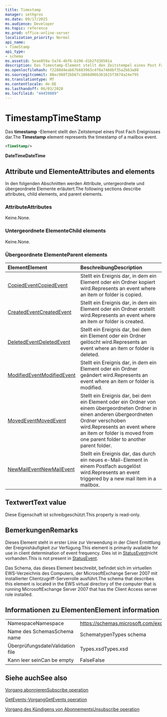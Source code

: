 ```yaml
---
title: Timestamp
manager: sethgros
ms.date: 09/17/2015
ms.audience: Developer
ms.topic: reference
ms.prod: office-online-server
localization_priority: Normal
api_name:
- TimeStamp
api_type:
- schema
ms.assetid: 5eae859a-5a74-4bf6-b196-d1b2fd38501a
description: Das Timestamp-Element stellt den Zeitstempel eines Post Fach Ereignisses dar.
ms.openlocfilehash: f2280d4eab67b603963c4f0a7468bf35a2b63a88
ms.sourcegitcommit: 88ec988f2bb67c1866d06b361615f3674a24e795
ms.translationtype: MT
ms.contentlocale: de-DE
ms.lasthandoff: 06/03/2020
ms.locfileid: "44459889"
---
```

# <a name="timestamp"></a><span data-ttu-id="11b32-103">Timestamp</span><span class="sxs-lookup"><span data-stu-id="11b32-103">TimeStamp</span></span>

<span data-ttu-id="11b32-104">Das **timestamp** -Element stellt den Zeitstempel eines Post Fach Ereignisses dar.</span><span class="sxs-lookup"><span data-stu-id="11b32-104">The **Timestamp** element represents the timestamp of a mailbox event.</span></span> 
  
```xml
<TimeStamp/>
```

 <span data-ttu-id="11b32-105">**DateTime**</span><span class="sxs-lookup"><span data-stu-id="11b32-105">**DateTime**</span></span>
## <a name="attributes-and-elements"></a><span data-ttu-id="11b32-106">Attribute und Elemente</span><span class="sxs-lookup"><span data-stu-id="11b32-106">Attributes and elements</span></span>

<span data-ttu-id="11b32-107">In den folgenden Abschnitten werden Attribute, untergeordnete und übergeordnete Elemente erläutert.</span><span class="sxs-lookup"><span data-stu-id="11b32-107">The following sections describe attributes, child elements, and parent elements.</span></span>
  
### <a name="attributes"></a><span data-ttu-id="11b32-108">Attribute</span><span class="sxs-lookup"><span data-stu-id="11b32-108">Attributes</span></span>

<span data-ttu-id="11b32-109">Keine.</span><span class="sxs-lookup"><span data-stu-id="11b32-109">None.</span></span>
  
### <a name="child-elements"></a><span data-ttu-id="11b32-110">Untergeordnete Elemente</span><span class="sxs-lookup"><span data-stu-id="11b32-110">Child elements</span></span>

<span data-ttu-id="11b32-111">Keine.</span><span class="sxs-lookup"><span data-stu-id="11b32-111">None.</span></span>
  
### <a name="parent-elements"></a><span data-ttu-id="11b32-112">Übergeordnete Elemente</span><span class="sxs-lookup"><span data-stu-id="11b32-112">Parent elements</span></span>

|<span data-ttu-id="11b32-113">**Element**</span><span class="sxs-lookup"><span data-stu-id="11b32-113">**Element**</span></span>|<span data-ttu-id="11b32-114">**Beschreibung**</span><span class="sxs-lookup"><span data-stu-id="11b32-114">**Description**</span></span>|
|:-----|:-----|
|[<span data-ttu-id="11b32-115">CopiedEvent</span><span class="sxs-lookup"><span data-stu-id="11b32-115">CopiedEvent</span></span>](copiedevent.md) <br/> |<span data-ttu-id="11b32-116">Stellt ein Ereignis dar, in dem ein Element oder ein Ordner kopiert wird.</span><span class="sxs-lookup"><span data-stu-id="11b32-116">Represents an event where an item or folder is copied.</span></span>  <br/> |
|[<span data-ttu-id="11b32-117">CreatedEvent</span><span class="sxs-lookup"><span data-stu-id="11b32-117">CreatedEvent</span></span>](createdevent.md) <br/> |<span data-ttu-id="11b32-118">Stellt ein Ereignis dar, in dem ein Element oder ein Ordner erstellt wird.</span><span class="sxs-lookup"><span data-stu-id="11b32-118">Represents an event where an item or folder is created.</span></span>  <br/> |
|[<span data-ttu-id="11b32-119">DeletedEvent</span><span class="sxs-lookup"><span data-stu-id="11b32-119">DeletedEvent</span></span>](deletedevent.md) <br/> |<span data-ttu-id="11b32-120">Stellt ein Ereignis dar, bei dem ein Element oder ein Ordner gelöscht wird.</span><span class="sxs-lookup"><span data-stu-id="11b32-120">Represents an event where an item or folder is deleted.</span></span>  <br/> |
|[<span data-ttu-id="11b32-121">ModifiedEvent</span><span class="sxs-lookup"><span data-stu-id="11b32-121">ModifiedEvent</span></span>](modifiedevent.md) <br/> |<span data-ttu-id="11b32-122">Stellt ein Ereignis dar, in dem ein Element oder ein Ordner geändert wird.</span><span class="sxs-lookup"><span data-stu-id="11b32-122">Represents an event where an item or folder is modified.</span></span>  <br/> |
|[<span data-ttu-id="11b32-123">MovedEvent</span><span class="sxs-lookup"><span data-stu-id="11b32-123">MovedEvent</span></span>](movedevent.md) <br/> |<span data-ttu-id="11b32-124">Stellt ein Ereignis dar, bei dem ein Element oder ein Ordner von einem übergeordneten Ordner in einen anderen übergeordneten Ordner verschoben wird.</span><span class="sxs-lookup"><span data-stu-id="11b32-124">Represents an event where an item or folder is moved from one parent folder to another parent folder.</span></span>  <br/> |
|[<span data-ttu-id="11b32-125">NewMailEvent</span><span class="sxs-lookup"><span data-stu-id="11b32-125">NewMailEvent</span></span>](newmailevent.md) <br/> |<span data-ttu-id="11b32-126">Stellt ein Ereignis dar, das durch ein neues e-Mail-Element in einem Postfach ausgelöst wird.</span><span class="sxs-lookup"><span data-stu-id="11b32-126">Represents an event triggered by a new mail item in a mailbox.</span></span>  <br/> |
   
## <a name="text-value"></a><span data-ttu-id="11b32-127">Textwert</span><span class="sxs-lookup"><span data-stu-id="11b32-127">Text value</span></span>

<span data-ttu-id="11b32-128">Diese Eigenschaft ist schreibgeschützt.</span><span class="sxs-lookup"><span data-stu-id="11b32-128">This property is read-only.</span></span>
  
## <a name="remarks"></a><span data-ttu-id="11b32-129">Bemerkungen</span><span class="sxs-lookup"><span data-stu-id="11b32-129">Remarks</span></span>

<span data-ttu-id="11b32-130">Dieses Element steht in erster Linie zur Verwendung in der Client Ermittlung der Ereignishäufigkeit zur Verfügung.</span><span class="sxs-lookup"><span data-stu-id="11b32-130">This element is primarily available for use in client determination of event frequency.</span></span> <span data-ttu-id="11b32-131">Dies ist in [StatusEvent](statusevent.md)nicht vorhanden.</span><span class="sxs-lookup"><span data-stu-id="11b32-131">This is not present in [StatusEvent](statusevent.md).</span></span>
  
<span data-ttu-id="11b32-132">Das Schema, das dieses Element beschreibt, befindet sich im virtuellen EWS-Verzeichnis des Computers, der MicrosoftExchange Server 2007 mit installierter Clientzugriff-Serverrolle ausführt.</span><span class="sxs-lookup"><span data-stu-id="11b32-132">The schema that describes this element is located in the EWS virtual directory of the computer that is running MicrosoftExchange Server 2007 that has the Client Access server role installed.</span></span>
  
## <a name="element-information"></a><span data-ttu-id="11b32-133">Informationen zu Elementen</span><span class="sxs-lookup"><span data-stu-id="11b32-133">Element information</span></span>

|||
|:-----|:-----|
|<span data-ttu-id="11b32-134">Namespace</span><span class="sxs-lookup"><span data-stu-id="11b32-134">Namespace</span></span>  <br/> |https://schemas.microsoft.com/exchange/services/2006/types  <br/> |
|<span data-ttu-id="11b32-135">Name des Schemas</span><span class="sxs-lookup"><span data-stu-id="11b32-135">Schema name</span></span>  <br/> |<span data-ttu-id="11b32-136">Schematypen</span><span class="sxs-lookup"><span data-stu-id="11b32-136">Types schema</span></span>  <br/> |
|<span data-ttu-id="11b32-137">Überprüfungsdatei</span><span class="sxs-lookup"><span data-stu-id="11b32-137">Validation file</span></span>  <br/> |<span data-ttu-id="11b32-138">Types.xsd</span><span class="sxs-lookup"><span data-stu-id="11b32-138">Types.xsd</span></span>  <br/> |
|<span data-ttu-id="11b32-139">Kann leer sein</span><span class="sxs-lookup"><span data-stu-id="11b32-139">Can be empty</span></span>  <br/> |<span data-ttu-id="11b32-140">False</span><span class="sxs-lookup"><span data-stu-id="11b32-140">False</span></span>  <br/> |
   
## <a name="see-also"></a><span data-ttu-id="11b32-141">Siehe auch</span><span class="sxs-lookup"><span data-stu-id="11b32-141">See also</span></span>



[<span data-ttu-id="11b32-142">Vorgang abonnieren</span><span class="sxs-lookup"><span data-stu-id="11b32-142">Subscribe operation</span></span>](subscribe-operation.md)
  
[<span data-ttu-id="11b32-143">GetEvents-Vorgang</span><span class="sxs-lookup"><span data-stu-id="11b32-143">GetEvents operation</span></span>](getevents-operation.md)
  
[<span data-ttu-id="11b32-144">Vorgang des Kündigens von Abonnements</span><span class="sxs-lookup"><span data-stu-id="11b32-144">Unsubscribe operation</span></span>](unsubscribe-operation.md)

